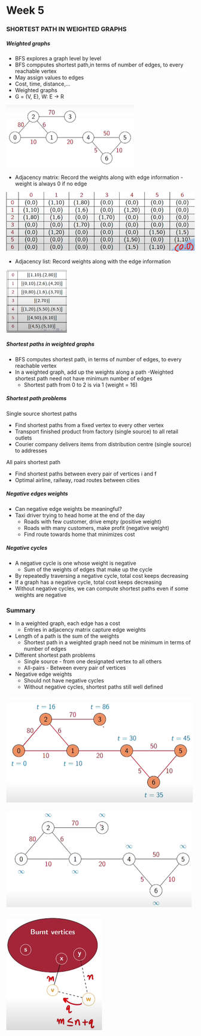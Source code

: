 # Week 5

### SHORTEST PATH IN WEIGHTED GRAPHS

##### Weighted graphs
* BFS explores a graph level by level
* BFS compputes shortest path,in terms of number of edges, to every reachable vertex
* May assign values to edges
* Cost, time, distance,...
* Weighted graphs
* G = (V, E), W: E -> R

![weighted graph](./1.png)

* Adjacency matrix: Record the weights along with edge information - weight is always 0 if no edge

![weighted graph](./2.png)

* Adjacency list: Record weights along with the edge information

![weighted graph](./3.png)

##### Shortest paths in weighted graphs

* BFS computes shortest path, in terms of number of edges, to every reachable vertex
* In a weighted graph, add up the weights along a path -Weighted shortest path need not have minimum number of edges
    * Shortest path from 0 to 2 is via 1 (weight = 16)

##### Shortest path problems
Single source shortest paths

* Find shortest paths from a fixed vertex to every other vertex
* Transport finished product from factory (single source) to all retail outlets
* Courier company delivers items from distribution centre (single source) to addresses

All pairs shortest path

* Find shortest paths between every pair of vertices i and f
* Optimal airline, railway, road routes between cities

##### Negative edges weights

* Can negative edge weights be meaningful?
* Taxi driver trying to head home at the end of the day
    * Roads with few customer, drive empty (positive weight)
    * Roads with many customers, make profit (negative weight)
    * Find route towards home that minimizes cost

##### Negative cycles

* A negative cycle is one whose weight is negative
    * Sum of the weights of edges that make up the cycle
* By repeatedly traversing a negative cycle, total cost keeps decreasing
* If a graph has a negative cycle, total cost keeps decreasing
* Without negative cycles, we can compute shortest paths even if some weights are negative

### Summary

* In a weighted graph, each edge has a cost
    * Entries in adjacency matrix capture edge weights
* Length of a path is the sum of the weights
    * Shortest path in a weighted graph need not be minimum in terms of number of edges
* Different shortest path problems
    * Single source - from one designated vertex to all others
    * All-pairs - Between every pair of vertices
* Negative edge weights
    * Should not have negative cycles
    * Without negative cycles, shortest paths still well defined




![weighted graph](./4.png)


![weighted graph](./5.png)


![weighted graph](./6.png)
